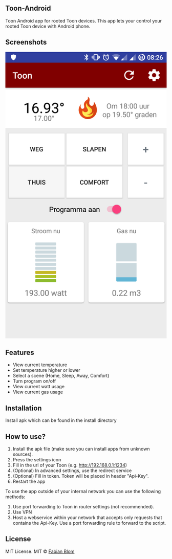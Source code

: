 ﻿## Toon-Android
Toon Android app for rooted Toon devices. This app lets your control your rooted Toon device with Android phone.

## Screenshots
![Alt text](/screenshots/screenshot1.png?raw=true "Screenshot 1")

## Features
- View current temperature
- Set temperature higher or lower
- Select a scene (Home, Sleep, Away, Comfort)
- Turn program on/off
- View current watt usage
- View current gas usage

## Installation
Install apk which can be found in the install directory

## How to use?
1. Install the apk file (make sure you can install apps from unknown sources). 
2. Press the settings icon
3. Fill in the url of your Toon (e.g. http://192.168.0.1:1234)
4. (Optional) In advanced settings, use the redirect service
5. (Optional) Fill in token. Token will be placed in header "Api-Key".
6. Restart the app

To use the app outside of your internal network you can use the following methods:
1. Use port forwarding to Toon in router settings (not recommended).
2. Use VPN
3. Host a webservice within your network that accepts only requests that contains the Api-Key. Use a port forwarding rule to forward to the script.

## License
MIT License. 
MIT © [Fabian Blom]()
